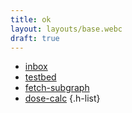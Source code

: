```yaml
---
title: ok
layout: layouts/base.webc
draft: true
---
```


- [inbox](inbox/)
- [testbed](testbed/)
- [fetch-subgraph](fetch-subgraph/)
- [dose-calc](dose-calc/)
{.h-list}

